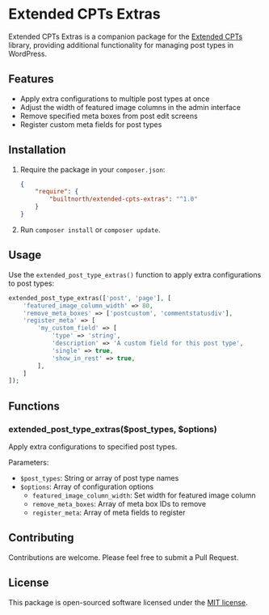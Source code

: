 # Extended CPTs Extras

Extended CPTs Extras is a companion package for the [Extended CPTs](https://github.com/johnbillion/extended-cpts) library, providing additional functionality for managing post types in WordPress.

## Features

-   Apply extra configurations to multiple post types at once
-   Adjust the width of featured image columns in the admin interface
-   Remove specified meta boxes from post edit screens
-   Register custom meta fields for post types

## Installation

1. Require the package in your `composer.json`:

    ```json
    {
    	"require": {
    		"builtnorth/extended-cpts-extras": "^1.0"
    	}
    }
    ```

2. Run `composer install` or `composer update`.

## Usage

Use the `extended_post_type_extras()` function to apply extra configurations to post types:

```php
extended_post_type_extras(['post', 'page'], [
	'featured_image_column_width' => 80,
	'remove_meta_boxes' => ['postcustom', 'commentstatusdiv'],
	'register_meta' => [
		'my_custom_field' => [
			'type' => 'string',
			'description' => 'A custom field for this post type',
			'single' => true,
			'show_in_rest' => true,
		],
	]
]);
```

## Functions

### extended_post_type_extras($post_types, $options)

Apply extra configurations to specified post types.

Parameters:

-   `$post_types`: String or array of post type names
-   `$options`: Array of configuration options
    -   `featured_image_column_width`: Set width for featured image column
    -   `remove_meta_boxes`: Array of meta box IDs to remove
    -   `register_meta`: Array of meta fields to register

## Contributing

Contributions are welcome. Please feel free to submit a Pull Request.

## License

This package is open-sourced software licensed under the [MIT license](https://opensource.org/licenses/MIT).
